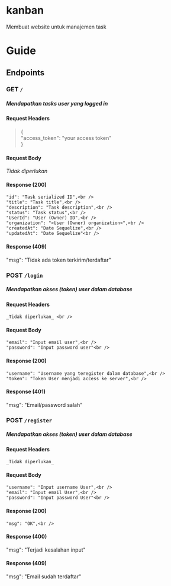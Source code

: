 # kanban
Membuat website untuk manajemen task

# Guide
## Endpoints
### GET `/`
##### Mendapatkan tasks user yang logged in

#### Request Headers
> { <br />
    "access_token": "your access token" <br />
> } <br />

#### Request Body
>
_Tidak diperlukan_
>

#### Response (200)
>
    "id": "Task serialized ID",<br />
    "title": "Task title",<br />
    "description": "Task description",<br />
    "status": "Task status",<br />
    "UserId": "User (Owner) ID",<br />
    "organization": "<User (Owner) organization>",<br />
    "createdAt": "Date Sequelize",<br />
    "updatedAt": "Date Sequelize"<br />
 >
 
 #### Response (409)
 >
  "msg": "Tidak ada token terkirim/terdaftar"
 >
 
 ### POST `/login`
##### Mendapatkan akses (token) user dalam database

#### Request Headers
>
    _Tidak diperlukan_ <br />
>

#### Request Body
>
    "email": "Input email user",<br />
    "password": "Input password user"<br />
>

#### Response (200)
>
    "username": "Username yang teregister dalam database",<br />
    "token": "Token User menjadi access ke server",<br />
 >
 
 #### Response (401)
 >
  "msg": "Email/password salah"
 >
 
### POST `/register`
##### Mendapatkan akses (token) user dalam database

#### Request Headers
>
    _Tidak diperlukan_
>

#### Request Body
>
    "username": "Input username User",<br />
    "email": "Input email User",<br />
    "password": "Input password User"<br />
>

#### Response (200)
>
    "msg": "OK",<br />
 >
 
#### Response (400)
>
 "msg": "Terjadi kesalahan input"
>
 
#### Response (409)
>
 "msg": "Email sudah terdaftar"
>

